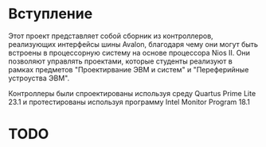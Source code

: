 # Вступление

Этот проект представляет собой сборник из контроллеров, реализующих интерфейсы шины Avalon, благодаря чему они могут быть встроены в процессорную систему на основе процессора Nios II. Они позволяют управлять проектами, которые студенты реализуют в рамках предметов "Проектирвание ЭВМ и систем" и "Переферийные устроуства ЭВМ".

Контроллеры были спроектированы используя среду Quartus Prime Lite 23.1 и протестированы используя программу Intel Monitor Program 18.1 

# TODO
